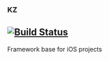 ### KZ 
[![Build Status](https://travis-ci.org/k3zi/KZ.svg?branch=master)](https://travis-ci.org/k3zi/KZ)
---
Framework base for iOS projects

